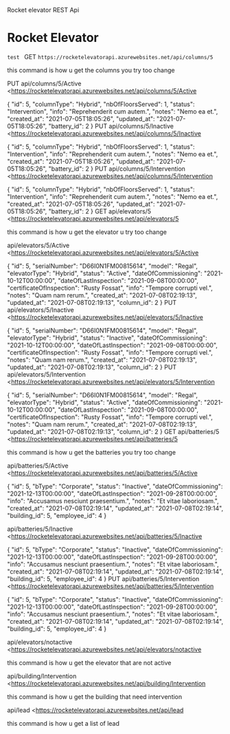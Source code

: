 Rocket elevator REST Api
# Rocket Elevator
`test `
GET
`https://rocketelevatorapi.azurewebsites.net/api/columns/5`

this command is how u get the columns you try too change


PUT
api/columns/5/Active
<https://rocketelevatorapi.azurewebsites.net/api/columns/5/Active

{
  "id": 5,
  "columnType": "Hybrid",
  "nbOfFloorsServed": 1,
  "status": "Intervention",
  "info": "Reprehenderit cum autem.",
  "notes": "Nemo ea et.",
  "created_at": "2021-07-05T18:05:26",
  "updated_at": "2021-07-05T18:05:26",
  "battery_id": 2
}
PUT
api/columns/5/Inactive
<https://rocketelevatorapi.azurewebsites.net/api/columns/5/Inactive

{
  "id": 5,
  "columnType": "Hybrid",
  "nbOfFloorsServed": 1,
  "status": "Intervention",
  "info": "Reprehenderit cum autem.",
  "notes": "Nemo ea et.",
  "created_at": "2021-07-05T18:05:26",
  "updated_at": "2021-07-05T18:05:26",
  "battery_id": 2
}
PUT
api/columns/5/Intervention
<https://rocketelevatorapi.azurewebsites.net/api/columns/5/Intervention


{
  "id": 5,
  "columnType": "Hybrid",
  "nbOfFloorsServed": 1,
  "status": "Intervention",
  "info": "Reprehenderit cum autem.",
  "notes": "Nemo ea et.",
  "created_at": "2021-07-05T18:05:26",
  "updated_at": "2021-07-05T18:05:26",
  "battery_id": 2
}
GET
api/elevators/5
<https://rocketelevatorapi.azurewebsites.net/api/elevators/5

this command is how u get the elevator u try too change

api/elevators/5/Active
<https://rocketelevatorapi.azurewebsites.net/api/elevators/5/Active

{
  "id": 5,
  "serialNumber": "D66I0N1FM00815614",
  "model": "Regal",
  "elevatorType": "Hybrid",
  "status": "Active",
  "dateOfCommissioning": "2021-10-12T00:00:00",
  "dateOfLastInspection": "2021-09-08T00:00:00",
  "certificateOfInspection": "Rusty Fossat",
  "info": "Tempore corrupti vel.",
  "notes": "Quam nam rerum.",
  "created_at": "2021-07-08T02:19:13",
  "updated_at": "2021-07-08T02:19:13",
  "column_id": 2
}
PUT
api/elevators/5/Inactive
<https://rocketelevatorapi.azurewebsites.net/api/elevators/5/Inactive

{
  "id": 5,
  "serialNumber": "D66I0N1FM00815614",
  "model": "Regal",
  "elevatorType": "Hybrid",
  "status": "Inactive",
  "dateOfCommissioning": "2021-10-12T00:00:00",
  "dateOfLastInspection": "2021-09-08T00:00:00",
  "certificateOfInspection": "Rusty Fossat",
  "info": "Tempore corrupti vel.",
  "notes": "Quam nam rerum.",
  "created_at": "2021-07-08T02:19:13",
  "updated_at": "2021-07-08T02:19:13",
  "column_id": 2
}
PUT
api/elevators/5/Intervention
<https://rocketelevatorapi.azurewebsites.net/api/elevators/5/Intervention

{
  "id": 5,
  "serialNumber": "D66I0N1FM00815614",
  "model": "Regal",
  "elevatorType": "Hybrid",
  "status": "Active",
  "dateOfCommissioning": "2021-10-12T00:00:00",
  "dateOfLastInspection": "2021-09-08T00:00:00",
  "certificateOfInspection": "Rusty Fossat",
  "info": "Tempore corrupti vel.",
  "notes": "Quam nam rerum.",
  "created_at": "2021-07-08T02:19:13",
  "updated_at": "2021-07-08T02:19:13",
  "column_id": 2
}
GET
api/batteries/5
<https://rocketelevatorapi.azurewebsites.net/api/batteries/5

this command is how u get the batteries you try too change

api/batteries/5/Active
<https://rocketelevatorapi.azurewebsites.net/api/batteries/5/Active

{
  "id": 5,
  "bType": "Corporate",
  "status": "Inactive",
  "dateOfCommissioning": "2021-12-13T00:00:00",
  "dateOfLastInspection": "2021-09-28T00:00:00",
  "info": "Accusamus nesciunt praesentium.",
  "notes": "Et vitae laboriosam.",
  "created_at": "2021-07-08T02:19:14",
  "updated_at": "2021-07-08T02:19:14",
  "building_id": 5,
  "employee_id": 4
}

api/batteries/5/Inactive
<https://rocketelevatorapi.azurewebsites.net/api/batteries/5/Inactive

{
  "id": 5,
  "bType": "Corporate",
  "status": "Inactive",
  "dateOfCommissioning": "2021-12-13T00:00:00",
  "dateOfLastInspection": "2021-09-28T00:00:00",
  "info": "Accusamus nesciunt praesentium.",
  "notes": "Et vitae laboriosam.",
  "created_at": "2021-07-08T02:19:14",
  "updated_at": "2021-07-08T02:19:14",
  "building_id": 5,
  "employee_id": 4
}
PUT
api/batteries/5/Intervention
<https://rocketelevatorapi.azurewebsites.net/api/batteries/5/Intervention

{
  "id": 5,
  "bType": "Corporate",
  "status": "Inactive",
  "dateOfCommissioning": "2021-12-13T00:00:00",
  "dateOfLastInspection": "2021-09-28T00:00:00",
  "info": "Accusamus nesciunt praesentium.",
  "notes": "Et vitae laboriosam.",
  "created_at": "2021-07-08T02:19:14",
  "updated_at": "2021-07-08T02:19:14",
  "building_id": 5,
  "employee_id": 4
}

api/elevators/notactive
<https://rocketelevatorapi.azurewebsites.net/api/elevators/notactive

this command is how u get the elevator that are not active

api/building/Intervention
<https://rocketelevatorapi.azurewebsites.net/api/building/Intervention

this command is how u get the building that need intervention

api/lead
<https://rocketelevatorapi.azurewebsites.net/api/lead

this command is how u get a list of lead
